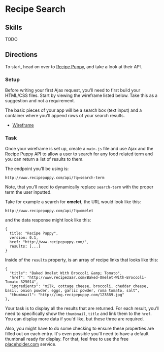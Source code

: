 # Recipe Search

## Skills

TODO

## Directions

To start, head on over to [Recipe Puppy](http://www.recipepuppy.com/about/api/), and take a look at their API.

### Setup

Before writing your first Ajax request, you'll need to first build your HTML/CSS files. Start by viewing the wireframe listed below. Take this as a suggestion and not a requirement.

The basic pieces of your app will be a search box (text input) and a container where you'll append rows of your search results.

- [Wireframe](wireframe.png)


### Task

Once your wireframe is set up, create a `main.js` file and use Ajax and the Recipe Puppy API to allow a user to search for any food related term and you can return a list of results to them.

The endpoint you'll be using is:

```
http://www.recipepuppy.com/api/?q=search-term
```

Note, that you'll need to dynamically replace `search-term` with the proper term the user inputted.

Take for example a search for **omelet**, the URL would look like this:

```
http://www.recipepuppy.com/api/?q=omelet
```

and the data response might look like this:

```
{
  title: "Recipe Puppy",
  version: 0.1,
  href: "http://www.recipepuppy.com/",
  results: [...]
}
```

Inside of the `results` property, is an array of recipe links that looks like this:

```
{
  "title": "Baked Omelet With Broccoli &amp; Tomato",
  "href": "http://www.recipezaar.com/Baked-Omelet-With-Broccoli-Tomato-325014",
  "ingredients": "milk, cottage cheese, broccoli, cheddar cheese, basil, onion powder, eggs, garlic powder, roma tomato, salt",
  "thumbnail": "http://img.recipepuppy.com/123889.jpg"
},
```

Your task is to display all the results that are returned. For each result, you'll need to specifically show the `thumbnail`, `title` and link them to the `href`. You can display more data if you'd like, but these three are required.

Also, you might have to do some checking to ensure these properties are filled out on each entry. It's even possible you'll need to have a default thumbnail ready for display. For that, feel free to use the free [placeholder.com](https://placeholder.com/) service.
